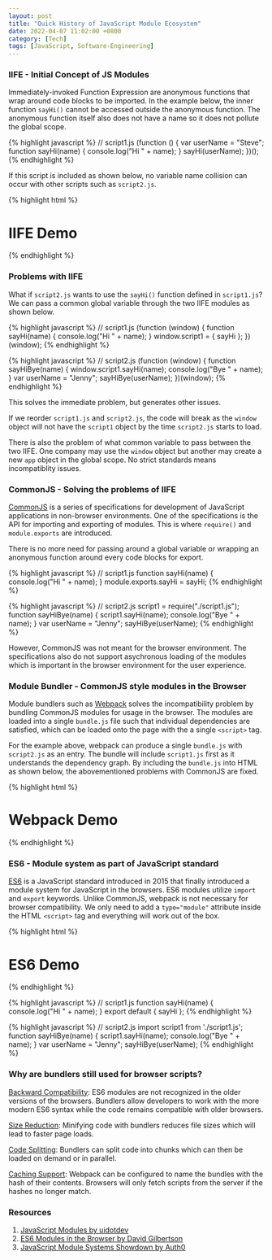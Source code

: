 ```yaml
---
layout: post
title: "Quick History of JavaScript Module Ecosystem"
date: 2022-04-07 11:02:00 +0800
category: [Tech]
tags: [JavaScript, Software-Engineering]
---
```


### IIFE - Initial Concept of JS Modules

Immediately-invoked Function Expression are anonymous functions that wrap around code blocks to be imported. In the example below, the inner function `sayHi()` cannot be accessed outside the anonymous function. The anonymous function itself also does not have a name so it does not pollute the global scope.

{% highlight javascript %}
// script1.js
(function () {
    var userName = "Steve";
    function sayHi(name) {
        console.log("Hi " + name);
    }
    sayHi(userName);
})();
{% endhighlight %}

If this script is included as shown below, no variable name collision can occur with other scripts such as `script2.js`.

{% highlight html %}
<!DOCTYPE html>
<html>
    <head>
        <title>JavaScript Demo</title>
        <script src="script1.js"></script>
        <script src="script2.js"></script>
    </head>
    <body>
        <h1>IIFE Demo</h1>
    </body>
</html>
{% endhighlight %}

### Problems with IIFE

What if `script2.js` wants to use the `sayHi()` function defined in `script1.js`? We can pass a common global variable through the two IIFE modules as shown below.

{% highlight javascript %}
// script1.js
(function (window) {
    function sayHi(name) {
        console.log("Hi " + name);
    }
    window.script1 = { sayHi };
})(window);
{% endhighlight %}

{% highlight javascript %}
// script2.js
(function (window) {
    function sayHiBye(name) {
        window.script1.sayHi(name);
        console.log("Bye " + name);
    }
    var userName = "Jenny";
    sayHiBye(userName);
})(window);
{% endhighlight %}

This solves the immediate problem, but generates other issues.

If we reorder `script1.js` and `script2.js`, the code will break as the `window` object will not have the `script1` object by the time `script2.js` starts to load.

There is also the problem of what common variable to pass between the two IIFE. One company may use the `window` object but another may create a new `app` object in the global scope. No strict standards means incompatiblity issues.

### CommonJS - Solving the problems of IIFE

[CommonJS](https://en.wikipedia.org/wiki/CommonJS) is a series of specifications for development of JavaScript applications in non-browser environments. One of the specifications is the API for importing and exporting of modules. This is where `require()` and `module.exports` are introduced.

There is no more need for passing around a global variable or wrapping an anonymous function around every code blocks for export.

{% highlight javascript %}
// script1.js
function sayHi(name) {
    console.log("Hi " + name);
}
module.exports.sayHi = sayHi;
{% endhighlight %}

{% highlight javascript %}
// script2.js
script1 = require("./script1.js");
function sayHiBye(name) {
    script1.sayHi(name);
    console.log("Bye " + name);
}
var userName = "Jenny";
sayHiBye(userName);
{% endhighlight %}

However, CommonJS was not meant for the browser environment. The specifications also do not support asychronous loading of the modules which is important in the browser environment for the user experience.

### Module Bundler - CommonJS style modules in the Browser

Module bundlers such as [Webpack](https://webpack.js.org/) solves the incompatibility problem by bundling CommonJS modules for usage in the browser. The modules are loaded into a single `bundle.js` file such that individual dependencies are satisfied, which can be loaded onto the page with the a single `<script>` tag.

For the example above, webpack can produce a single `bundle.js` with `script2.js` as an entry. The bundle will include `script1.js` first as it understands the dependency graph. By including the `bundle.js` into HTML as shown below, the abovementioned problems with CommonJS are fixed.

{% highlight html %}
<!DOCTYPE html>
<html>
    <head>
        <title>JavaScript Demo</title>
        <script src="bundle.js"></script>
    </head>
    <body>
        <h1>Webpack Demo</h1>
    </body>
</html>
{% endhighlight %}

### ES6 - Module system as part of JavaScript standard

[ES6](https://www.w3schools.com/js/js_es6.asp) is a JavaScript standard introduced in 2015 that finally introduced a module system for JavaScript in the browsers. ES6 modules utilize `import` and `export` keywords. Unlike CommonJS, webpack is not necessary for browser compatibility. We only need to add a `type="module"` attribute inside the HTML `<script>` tag and everything will work out of the box.

{% highlight html %}
<!DOCTYPE html>
<html>
    <head>
        <title>JavaScript Demo</title>
        <script type="module" src="script2.js"></script>
    </head>
    <body>
        <h1>ES6 Demo</h1>
    </body>
</html>
{% endhighlight %}

{% highlight javascript %}
// script1.js
function sayHi(name) {
    console.log("Hi " + name);
}
export default { sayHi };
{% endhighlight %}

{% highlight javascript %}
// script2.js
import script1 from './script1.js';
function sayHiBye(name) {
    script1.sayHi(name);
    console.log("Bye " + name);
}
var userName = "Jenny";
sayHiBye(userName);
{% endhighlight %}

### Why are bundlers still used for browser scripts?

<ins>Backward Compatibility</ins>: ES6 modules are not recognized in the older versions of the browsers. Bundlers allow developers to work with the more modern ES6 syntax while the code remains compatible with older browsers.

<ins>Size Reduction</ins>: Minifying code with bundlers reduces file sizes which will lead to faster page loads.

<ins>Code Splitting</ins>: Bundlers can split code into chunks which can then be loaded on demand or in parallel.

<ins>Caching Support</ins>: Webpack can be configured to name the bundles with the hash of their contents. Browsers will only fetch scripts from the server if the hashes no longer match.

### Resources

1. [JavaScript Modules by uidotdev](https://www.youtube.com/watch?v=qJWALEoGge4)
2. [ES6 Modules in the Browser by David Gilbertson](https://david-gilbertson.medium.com/es6-modules-in-the-browser-are-they-ready-yet-715ca2c94d09)
3. [JavaScript Module Systems Showdown by Auth0](https://auth0.com/blog/javascript-module-systems-showdown/)